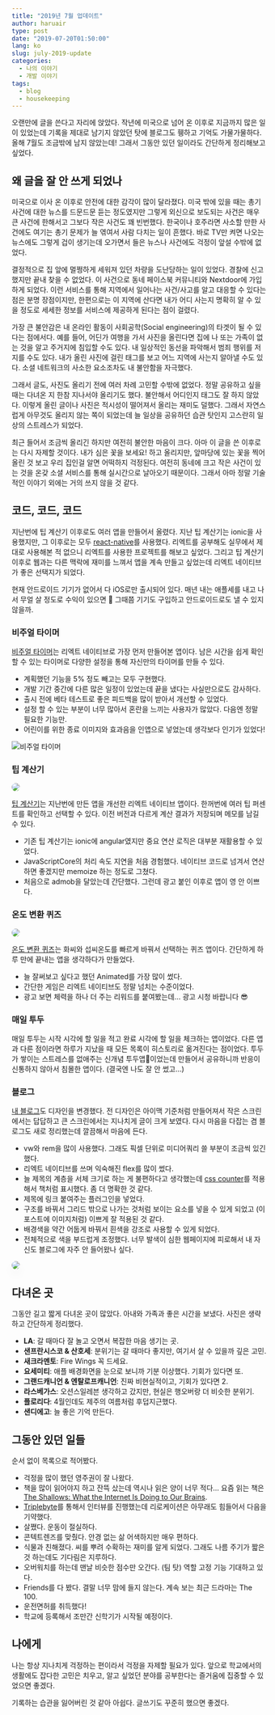 ```yaml
---
title: "2019년 7월 업데이트"
author: haruair
type: post
date: "2019-07-20T01:50:00"
lang: ko
slug: july-2019-update
categories:
  - 나의 이야기
  - 개발 이야기
tags:
  - blog
  - housekeeping
---
```


오랜만에 글을 쓴다고 자리에 앉았다. 작년에 미국으로 넘어 온 이후로 지금까지 많은 일이 있었는데 기록을 제대로 남기지 않았던 탓에 블로그도 휑하고 기억도 가물가물하다. 올해 7월도 조금밖에 남지 않았는데! 그래서 그동안 있던 일이라도 간단하게 정리해보고 싶었다.

## 왜 글을 잘 안 쓰게 되었나

미국으로 이사 온 이후로 안전에 대한 감각이 많이 달라졌다. 미국 밖에 있을 때는 총기 사건에 대한 뉴스를 드문드문 듣는 정도였지만 그렇게 외신으로 보도되는 사건은 매우 큰 사건에 한해서고 그보다 작은 사건도 꽤 빈번했다. 한국이나 호주라면 사소할 만한 사건에도 여기는 총기 문제가 늘 엮여서 사람 다치는 일이 흔했다. 바로 TV만 켜면 나오는 뉴스에도 그렇게 겁이 생기는데 오가면서 들은 뉴스나 사건에도 걱정이 앞설 수밖에 없었다.

결정적으로 집 앞에 멀쩡하게 세워져 있던 차량을 도난당하는 일이 있었다. 경찰에 신고했지만 끝내 찾을 수 없었다. 이 사건으로 동네 페이스북 커뮤니티와 Nextdoor에 가입하게 되었다. 이런 서비스를 통해 지역에서 일어나는 사건/사고를 알고 대응할 수 있다는 점은 분명 장점이지만, 한편으로는 이 지역에 산다면 내가 어디 사는지 명확히 알 수 있을 정도로 세세한 정보를 서비스에 제공하게 된다는 점이 걸렸다.

가장 큰 불안감은 내 온라인 활동이 사회공학(Social engineering)의 타겟이 될 수 있다는 점에서다. 예를 들어, 어딘가 여행을 가서 사진을 올린다면 집에 나 또는 가족이 없는 것을 알고 주거지에 침입할 수도 있다. 내 일상적인 동선을 파악해서 범죄 행위를 저지를 수도 있다. 내가 올린 사진에 걸린 태그를 보고 어느 지역에 사는지 알아낼 수도 있다. 소셜 네트워크의 사소한 요소조차도 내 불안함을 자극했다.

그래서 글도, 사진도 올리기 전에 여러 차례 고민할 수밖에 없었다. 정말 공유하고 싶을 때는 다녀온 지 한참 지나서야 올리기도 했다. 불안해서 어디인지 태그도 잘 하지 않았다. 이렇게 올린 글이나 사진은 적시성이 떨어져서 올리는 재미도 덜했다. 그래서 자연스럽게 아무것도 올리지 않는 쪽이 되었는데 늘 일상을 공유하던 습관 탓인지 고스란히 일상의 스트레스가 되었다.

최근 들어서 조금씩 올리긴 하지만 여전히 불안한 마음이 크다. 아마 이 글을 쓴 이후로는 다시 자제할 것이다. 내가 심은 꽃을 보세요! 하고 올리지만, 앞마당에 있는 꽃을 찍어 올린 것 보고 우리 집인걸 알면 어떡하지 걱정된다. 여전히 동네에 크고 작은 사건이 있는 것을 온갖 소셜 서비스를 통해 실시간으로 날아오기 때문이다. 그래서 아마 정말 기술적인 이야기 외에는 거의 쓰지 않을 것 같다.

## 코드, 코드, 코드

지난번에 팁 계산기 이후로도 여러 앱을 만들어서 올렸다. 지난 팁 계산기는 ionic을 사용했지만, 그 이후로는 모두 [react-native](https://facebook.github.io/react-native/)를 사용했다. 리엑트를 공부해도 실무에서 제대로 사용해본 적 없으니 리엑트를 사용한 프로젝트를 해보고 싶었다. 그리고 팁 계산기 이후로 웹과는 다른 맥락에 재미를 느껴서 앱을 계속 만들고 싶었는데 리엑트 네이티브가 좋은 선택지가 되었다.

현재 안드로이드 기기가 없어서 다 iOS로만 출시되어 있다. 매년 내는 애플세를 내고 나서 무얼 살 정도로 수익이 있으면 🤞 그때쯤 기기도 구입하고 안드로이드로도 낼 수 있지 않을까.

### 비주얼 타이머

[비주얼 타이머](https://apps.apple.com/app/id1458639178)는 리엑트 네이티브로 가장 먼저 만들어본 앱이다. 남은 시간을 쉽게 확인할 수 있는 타이머로 다양한 설정을 통해 자신만의 타이머를 만들 수 있다.

- 계획했던 기능을 5% 정도 빼고는 모두 구현했다.
- 개발 기간 중간에 다른 많은 일정이 있었는데 끝을 냈다는 사실만으로도 감사하다.
- 출시 전에 베타 테스트로 좋은 피드백을 많이 받아서 개선할 수 있었다.
- 설정 할 수 있는 부분이 너무 많아서 혼란을 느끼는 사용자가 많았다. 다음엔 정말 필요한 기능만.
- 어린이를 위한 종료 이미지와 효과음을 인앱으로 넣었는데 생각보다 인기가 있었다!

<img src="https://live.staticflickr.com/65535/48329263687_85262d5d49_b.jpg" alt="비주얼 타이머" />

### 팁 계산기

<img src="https://edykim.com/assets/en/apps/tip2/icon.png" style="max-width: 200px; border-radius: 20px;">

[팁 계산기](https://apps.apple.com/app/id1472171816)는 지난번에 만든 앱을 개선한 리엑트 네이티브 앱이다. 한꺼번에 여러 팁 퍼센트를 확인하고 선택할 수 있다. 이전 버전과 다르게 계산 결과가 저장되며 메모를 남길 수 있다.

- 기존 팁 계산기는 ionic에 angular였지만 중요 연산 로직은 대부분 재활용할 수 있었다.
- JavaScriptCore의 처리 속도 지연을 처음 경험했다. 네이티브 코드로 넘겨서 연산하면 좋겠지만 memoize 하는 정도로 그쳤다.
- 처음으로 admob을 달았는데 간단했다. 그런데 광고 붙인 이후로 앱이 영 안 이쁘다.

### 온도 변환 퀴즈

<img src="https://edykim.com/assets/en/apps/tempquiz/icon.png" style="max-width: 200px; border-radius: 20px;">

[온도 변환 퀴즈](https://apps.apple.com/app/id1473070791)는 화씨와 섭씨온도를 빠르게 바꿔서 선택하는 퀴즈 앱이다. 간단하게 하루 만에 끝내는 앱을 생각하다가 만들었다.

- 늘 잘써보고 싶다고 했던 Animated를 가장 많이 썼다.
- 간단한 게임은 리엑트 네이티브도 정말 넘치는 수준이었다.
- 광고 보면 체력을 하나 더 주는 리워드를 붙여봤는데... 광고 시청 바랍니다 😎

### 매일 투두

매일 투두는 시작 시각에 할 일을 적고 완료 시각에 할 일을 체크하는 앱이었다. 다른 앱과 다른 점이라면 하루가 지났을 때 모든 목록이 히스토리로 옮겨진다는 점이었다. 투두가 쌓이는 스트레스를 없애주는 신개념 투두앱🤔이었는데 만들어서 공유하니까 반응이 신통하지 않아서 침몰한 앱이다. (결국엔 나도 잘 안 썼고...)

### 블로그

[내 블로그](https://edykim.com/ko/)도 디자인을 변경했다. 전 디자인은 아이맥 기준처럼 만들어져서 작은 스크린에서는 답답하고 큰 스크린에서는 지나치게 글이 크게 보였다. 다시 마음을 다잡는 겸 블로그도 새로 정리했는데 깔끔해서 마음에 든다.

- vw와 rem을 많이 사용했다. 그래도 픽셀 단위로 미디어쿼리 쓸 부분이 조금씩 있긴 했다.
- 리엑트 네이티브를 쓰며 익숙해진 flex를 많이 썼다.
- 늘 제목의 계층을 서체 크기로 하는 게 불편하다고 생각했는데 [css counter](https://developer.mozilla.org/en-US/docs/Web/CSS/CSS_Lists_and_Counters/Using_CSS_counters)를 적용해서 책처럼 표시했다. 좀 더 명확한 것 같다.
- 제목에 링크 붙여주는 플러그인을 넣었다.
- 구조를 바꿔서 그리드 밖으로 나가는 것처럼 보이는 요소를 넣을 수 있게 되었고 (이 포스트에 이미지처럼) 이쁘게 잘 적용된 것 같다.
- 배경색을 약간 어둡게 바꿔서 흰색을 강조로 사용할 수 있게 되었다.
- 전체적으로 색을 부드럽게 조정했다. 너무 발색이 심한 웹페이지에 피로해서 내 자신도 블로그에 자주 안 들어왔나 싶다.

<img src="https://live.staticflickr.com/65535/48329157546_9e19f31a38_b.jpg" style="box-shadow: 0 10px 20px rgba(0,0,0,0.05); border-radius: 20px;" />

## 다녀온 곳

그동안 길고 짧게 다녀온 곳이 많았다. 아내와 가족과 좋은 시간을 보냈다. 사진은 생략하고 간단하게 정리했다.

- **LA**: 갈 때마다 잘 놀고 오면서 복잡한 마음 생기는 곳.
- **샌프란시스코 & 산호세**: 분위기는 갈 때마다 좋지만, 여기서 살 수 있을까 깊은 고민.
- **새크라멘토**: Fire Wings 꼭 드세요.
- **요세미티**: 애플 배경화면을 눈으로 보니까 기분 이상했다. 기회가 있다면 또.
- **그랜드캐니언 & 엔탈로프캐니언**: 진짜 비현실적이고, 기회가 있다면 2.
- **라스베가스**: 오션스일레븐 생각하고 갔지만, 현실은 행오버랑 더 비슷한 분위기.
- **플로리다**: 4월인데도 제주의 여름처럼 후덥지근했다.
- **샌디에고**: 늘 좋은 기억 만든다.

## 그동안 있던 일들

순서 없이 목록으로 적어봤다.

- 걱정을 많이 했던 영주권이 잘 나왔다.
- 책을 많이 읽어야지 하고 잔뜩 샀는데 역시나 읽은 양이 너무 적다... 요즘 읽는 책은 [The Shallows: What the Internet Is Doing to Our Brains](https://www.amazon.com/gp/product/0393339750/ref=ppx_od_dt_b_asin_title_s00?ie=UTF8&psc=1).
- [Triplebyte](https://triplebyte.com/iv/ZaiczKs/cp/header)를 통해서 인터뷰를 진행했는데 리로케이션은 아무래도 힘들어서 다음을 기약했다.
- 살쪘다. 운동이 절실하다.
- 콘텍트렌즈를 맞췄다. 안경 없는 삶 어색하지만 매우 편하다.
- 식물과 친해졌다. 씨를 뿌려 수확하는 재미를 알게 되었다. 그래도 나름 주기가 짧은 것 하는데도 기다림은 지루하다.
- 오버워치를 하는데 맨날 비슷한 점수만 오간다. (팀 탓) 역할 고정 기능 기대하고 있다.
- Friends를 다 봤다. 결말 너무 맘에 들지 않는다. 계속 보는 최근 드라마는 The 100.
- 운전면허를 취득했다!
- 학교에 등록해서 조만간 신학기가 시작될 예정이다.

## 나에게

나는 항상 지나치게 걱정하는 편이라서 걱정을 자제할 필요가 있다. 앞으로 학교에서의 생활에도 잡다한 고민은 치우고, 알고 싶었던 분야를 공부한다는 즐거움에 집중할 수 있었으면 좋겠다.

기록하는 습관을 잃어버린 것 같아 아쉽다. 글쓰기도 꾸준히 했으면 좋겠다.

